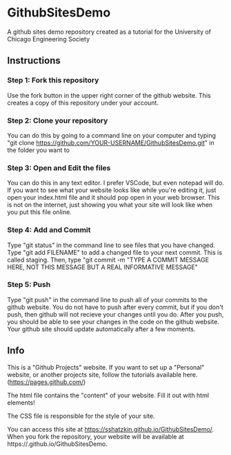 # GithubSitesDemo
A github sites demo repository created as a tutorial for the University of Chicago Engineering Society

## Instructions
### Step 1: Fork this repository
Use the fork button in the upper right corner of the github website. This creates a copy of this repository under your account.

### Step 2: Clone your repository
You can do this by going to a command line on your computer and typing "git clone https://github.com/YOUR-USERNAME/GithubSitesDemo.git" in the folder you want to 

### Step 3: Open and Edit the files
You can do this in any text editor. I prefer VSCode, but even notepad will do. If you want to see what your website looks like while you're editing it, just open your index.html file and it should pop open in your web browser. This is not on the internet, just showing you what your site will look like when you put this file online.

### Step 4: Add and Commit
Type "git status" in the command line to see files that you have changed. Type "git add FILENAME" to add a changed file to your next commit. This is called staging.
Then, type "git commit -m "TYPE A COMMIT MESSAGE HERE, NOT THIS MESSAGE BUT A REAL INFORMATIVE MESSAGE"

### Step 5: Push
Type "git push" in the command line to push all of your commits to the github website. You do not have to push after every commit, but if you don't push, then github will not recieve your changes until you do. After you push, you should be able to see your changes in the code on the github website. Your github site should update automatically after a few moments.



## Info
This is a "Github Projects" website. If you want to set up a "Personal" website, or another projects site, follow the tutorials available here. (https://pages.github.com/)

The html file contains the "content" of your website. Fill it out with html elements!

The CSS file is responsible for the style of your site.

You can access this site at https://sshatzkin.github.io/GithubSitesDemo/. When you fork the repository, your website will be available at https://<yourUsername>.github.io/GithubSitesDemo.

